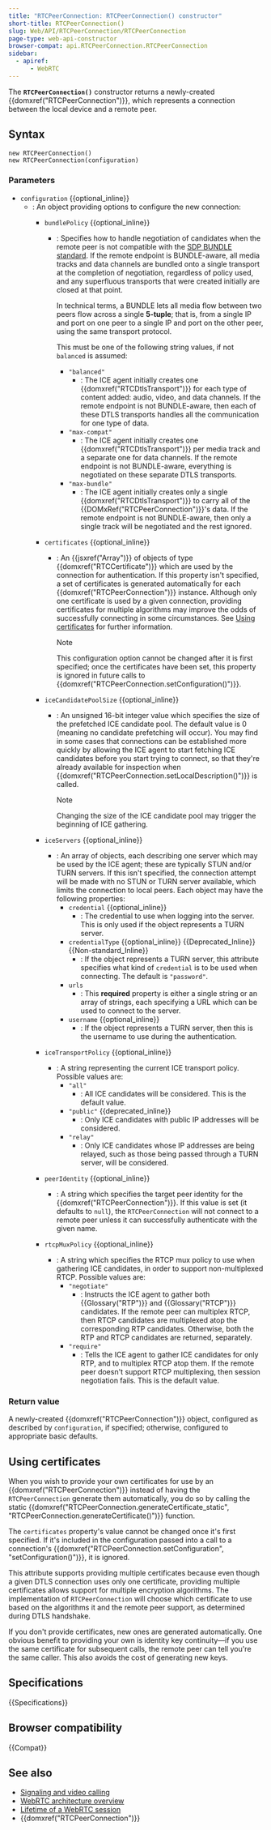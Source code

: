```yaml
---
title: "RTCPeerConnection: RTCPeerConnection() constructor"
short-title: RTCPeerConnection()
slug: Web/API/RTCPeerConnection/RTCPeerConnection
page-type: web-api-constructor
browser-compat: api.RTCPeerConnection.RTCPeerConnection
sidebar:
  - apiref:
      - WebRTC
---
```


The **`RTCPeerConnection()`** constructor returns a newly-created {{domxref("RTCPeerConnection")}}, which represents a connection between the local device and a remote peer.

## Syntax

```js-nolint
new RTCPeerConnection()
new RTCPeerConnection(configuration)
```

### Parameters

- `configuration` {{optional_inline}}
  - : An object providing options to configure the new connection:
    - `bundlePolicy` {{optional_inline}}
      - : Specifies how to handle negotiation of candidates when the remote peer is not compatible with the [SDP BUNDLE standard](https://datatracker.ietf.org/doc/rfc8843/). If the remote endpoint is BUNDLE-aware, all media tracks and data channels are bundled onto a single transport at the completion of negotiation, regardless of policy used, and any superfluous transports that were created initially are closed at that point.

        In technical terms, a BUNDLE lets all media flow between two peers flow across a single **5-tuple**; that is, from a single IP and port on one peer to a single IP and port on the other peer, using the same transport protocol.

        This must be one of the following string values, if not `balanced` is assumed:
        - `"balanced"`
          - : The ICE agent initially creates one {{domxref("RTCDtlsTransport")}} for each type of content added: audio, video, and data channels. If the remote endpoint is not BUNDLE-aware, then each of these DTLS transports handles all the communication for one type of data.
        - `"max-compat"`
          - : The ICE agent initially creates one {{domxref("RTCDtlsTransport")}} per media track and a separate one for data channels. If the remote endpoint is not BUNDLE-aware, everything is negotiated on these separate DTLS transports.
        - `"max-bundle"`
          - : The ICE agent initially creates only a single {{domxref("RTCDtlsTransport")}} to carry all of the {{DOMxRef("RTCPeerConnection")}}'s data. If the remote endpoint is not BUNDLE-aware, then only a single track will be negotiated and the rest ignored.

    - `certificates` {{optional_inline}}
      - : An {{jsxref("Array")}} of objects of type {{domxref("RTCCertificate")}} which are used by the connection for authentication. If this property isn't specified, a set of certificates is generated automatically for each {{domxref("RTCPeerConnection")}} instance. Although only one certificate is used by a given connection, providing certificates for multiple algorithms may improve the odds of successfully connecting in some circumstances. See [Using certificates](#using_certificates) for further information.

        > [!NOTE]
        > This configuration option cannot be changed after it is first specified; once the certificates have been set, this property is ignored in future calls to {{domxref("RTCPeerConnection.setConfiguration()")}}.

    - `iceCandidatePoolSize` {{optional_inline}}
      - : An unsigned 16-bit integer value which specifies the size of the prefetched ICE candidate pool. The default value is 0 (meaning no candidate prefetching will occur). You may find in some cases that connections can be established more quickly by allowing the ICE agent to start fetching ICE candidates before you start trying to connect, so that they're already available for inspection when {{domxref("RTCPeerConnection.setLocalDescription()")}} is called.

        > [!NOTE]
        > Changing the size of the ICE candidate pool may trigger the beginning of ICE gathering.

    - `iceServers` {{optional_inline}}
      - : An array of objects, each describing one server which may be used by the ICE agent; these are typically STUN and/or TURN servers. If this isn't specified, the connection attempt will be made with no STUN or TURN server available, which limits the connection to local peers. Each object may have the following properties:
        - `credential` {{optional_inline}}
          - : The credential to use when logging into the server. This is only used if the object represents a TURN server.
        - `credentialType` {{optional_inline}} {{Deprecated_Inline}} {{Non-standard_Inline}}
          - : If the object represents a TURN server, this attribute specifies what kind of `credential` is to be used when connecting. The default is `"password"`.
        - `urls`
          - : This **required** property is either a single string or an array of strings, each specifying a URL which can be used to connect to the server.
        - `username` {{optional_inline}}
          - : If the object represents a TURN server, then this is the username to use during the authentication.

    - `iceTransportPolicy` {{optional_inline}}
      - : A string representing the current ICE transport policy. Possible values are:
        - `"all"`
          - : All ICE candidates will be considered. This is the default value.
        - `"public"` {{deprecated_inline}}
          - : Only ICE candidates with public IP addresses will be considered.
        - `"relay"`
          - : Only ICE candidates whose IP addresses are being relayed, such as those being passed through a TURN server, will be considered.

    - `peerIdentity` {{optional_inline}}
      - : A string which specifies the target peer identity for the {{domxref("RTCPeerConnection")}}. If this value is set (it defaults to `null`), the `RTCPeerConnection` will not connect to a remote peer unless it can successfully authenticate with the given name.
    - `rtcpMuxPolicy` {{optional_inline}}
      - : A string which specifies the RTCP mux policy to use when gathering ICE candidates, in order to support non-multiplexed RTCP. Possible values are:
        - `"negotiate"`
          - : Instructs the ICE agent to gather both {{Glossary("RTP")}} and {{Glossary("RTCP")}} candidates. If the remote peer can multiplex RTCP, then RTCP candidates are multiplexed atop the corresponding RTP candidates. Otherwise, both the RTP and RTCP candidates are returned, separately.
        - `"require"`
          - : Tells the ICE agent to gather ICE candidates for only RTP, and to multiplex RTCP atop them. If the remote peer doesn't support RTCP multiplexing, then session negotiation fails. This is the default value.

### Return value

A newly-created {{domxref("RTCPeerConnection")}} object, configured as described by `configuration`, if specified; otherwise, configured to appropriate basic defaults.

## Using certificates

When you wish to provide your own certificates for use by an {{domxref("RTCPeerConnection")}} instead of having the `RTCPeerConnection` generate them automatically, you do so by calling the static {{domxref("RTCPeerConnection.generateCertificate_static", "RTCPeerConnection.generateCertificate()")}} function.

The `certificates` property's value cannot be changed once it's first specified. If it's included in the configuration passed into a call to a connection's {{domxref("RTCPeerConnection.setConfiguration", "setConfiguration()")}}, it is ignored.

This attribute supports providing multiple certificates because even though a given DTLS connection uses only one certificate, providing multiple certificates allows support for multiple encryption algorithms. The implementation of `RTCPeerConnection` will choose which certificate to use based on the algorithms it and the remote peer support, as determined during DTLS handshake.

If you don't provide certificates, new ones are generated automatically. One obvious benefit to providing your own is identity key continuity—if you use the same certificate for subsequent calls, the remote peer can tell you're the same caller. This also avoids the cost of generating new keys.

## Specifications

{{Specifications}}

## Browser compatibility

{{Compat}}

## See also

- [Signaling and video calling](/en-US/docs/Web/API/WebRTC_API/Signaling_and_video_calling)
- [WebRTC architecture overview](/en-US/docs/Web/API/WebRTC_API/Protocols)
- [Lifetime of a WebRTC session](/en-US/docs/Web/API/WebRTC_API/Session_lifetime)
- {{domxref("RTCPeerConnection")}}

